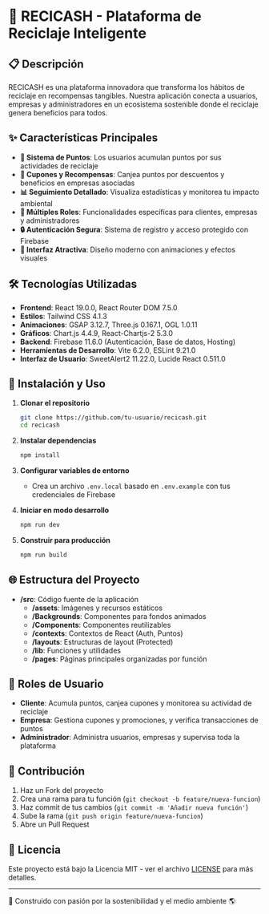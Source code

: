 # 🌱 RECICASH - Plataforma de Reciclaje Inteligente

## 📋 Descripción

RECICASH es una plataforma innovadora que transforma los hábitos de reciclaje en recompensas tangibles. Nuestra aplicación conecta a usuarios, empresas y administradores en un ecosistema sostenible donde el reciclaje genera beneficios para todos.

## ✨ Características Principales

- **🔄 Sistema de Puntos**: Los usuarios acumulan puntos por sus actividades de reciclaje
- **🎫 Cupones y Recompensas**: Canjea puntos por descuentos y beneficios en empresas asociadas
- **📊 Seguimiento Detallado**: Visualiza estadísticas y monitorea tu impacto ambiental
- **👥 Múltiples Roles**: Funcionalidades específicas para clientes, empresas y administradores
- **🔒 Autenticación Segura**: Sistema de registro y acceso protegido con Firebase
- **💫 Interfaz Atractiva**: Diseño moderno con animaciones y efectos visuales

## 🛠️ Tecnologías Utilizadas

- **Frontend**: React 19.0.0, React Router DOM 7.5.0
- **Estilos**: Tailwind CSS 4.1.3
- **Animaciones**: GSAP 3.12.7, Three.js 0.167.1, OGL 1.0.11
- **Gráficos**: Chart.js 4.4.9, React-Chartjs-2 5.3.0
- **Backend**: Firebase 11.6.0 (Autenticación, Base de datos, Hosting)
- **Herramientas de Desarrollo**: Vite 6.2.0, ESLint 9.21.0
- **Interfaz de Usuario**: SweetAlert2 11.22.0, Lucide React 0.511.0

## 🚀 Instalación y Uso

1. **Clonar el repositorio**
   ```bash
   git clone https://github.com/tu-usuario/recicash.git
   cd recicash
   ```

2. **Instalar dependencias**
   ```bash
   npm install
   ```

3. **Configurar variables de entorno**
   - Crea un archivo `.env.local` basado en `.env.example` con tus credenciales de Firebase

4. **Iniciar en modo desarrollo**
   ```bash
   npm run dev
   ```

5. **Construir para producción**
   ```bash
   npm run build
   ```

## 🌐 Estructura del Proyecto

- **/src**: Código fuente de la aplicación
  - **/assets**: Imágenes y recursos estáticos
  - **/Backgrounds**: Componentes para fondos animados
  - **/Components**: Componentes reutilizables
  - **/contexts**: Contextos de React (Auth, Puntos)
  - **/layouts**: Estructuras de layout (Protected)
  - **/lib**: Funciones y utilidades
  - **/pages**: Páginas principales organizadas por función

## 👥 Roles de Usuario

- **Cliente**: Acumula puntos, canjea cupones y monitorea su actividad de reciclaje
- **Empresa**: Gestiona cupones y promociones, y verifica transacciones de puntos
- **Administrador**: Administra usuarios, empresas y supervisa toda la plataforma

## 🤝 Contribución

1. Haz un Fork del proyecto
2. Crea una rama para tu función (`git checkout -b feature/nueva-funcion`)
3. Haz commit de tus cambios (`git commit -m 'Añadir nueva función'`)
4. Sube la rama (`git push origin feature/nueva-funcion`)
5. Abre un Pull Request

## 📄 Licencia

Este proyecto está bajo la Licencia MIT - ver el archivo [LICENSE](LICENSE) para más detalles.

---

💚 Construido con pasión por la sostenibilidad y el medio ambiente 🌎
